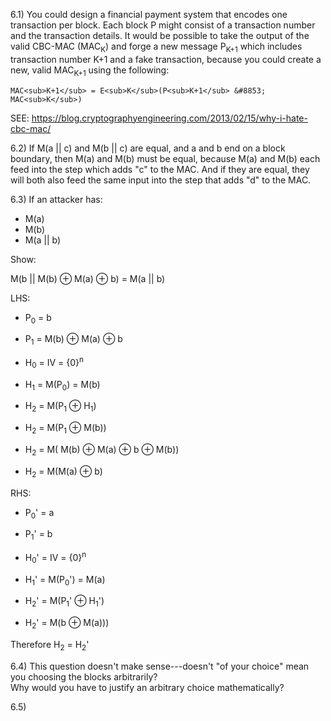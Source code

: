 6.1) You could design a financial payment system that encodes one transaction per block.
Each block P might consist of a transaction number and the transaction details.
It would be possible to take the output of the valid CBC-MAC (MAC<sub>K</sub>) and forge a new 
message P<sub>K+1</sub> which includes transaction number K+1 and a fake transaction, 
because you could create a new, valid MAC<sub>K+1</sub> using the following:

    MAC<sub>K+1</sub> = E<sub>K</sub>(P<sub>K+1</sub> &#8853; MAC<sub>K</sub>)

SEE: https://blog.cryptographyengineering.com/2013/02/15/why-i-hate-cbc-mac/
    
6.2) If M(a || c) and M(b || c) are equal, and a and b end on a block boundary, then 
M(a) and M(b) must be equal, because M(a) and M(b) each feed into the step which adds "c" to
the MAC.  And if they are equal, they will both also feed the same input into the step
that adds "d" to the MAC.

6.3) If an attacker has:

- M(a)
- M(b)
- M(a || b)

Show:

M(b || M(b) &#8853; M(a) &#8853; b) = M(a || b)

LHS:

- P<sub>0</sub> = b
- P<sub>1</sub> = M(b) &#8853; M(a) &#8853; b


- H<sub>0</sub> = IV = {0}<sup>n</sup>
- H<sub>1</sub> = M(P<sub>0</sub>) = M(b)  
- H<sub>2</sub> = M(P<sub>1</sub> &#8853; H<sub>1</sub>)
- H<sub>2</sub> = M(P<sub>1</sub> &#8853; M(b))
- H<sub>2</sub> = M( M(b) &#8853; M(a) &#8853; b &#8853; M(b))
- H<sub>2</sub> = M(M(a) &#8853; b)

RHS: 

- P<sub>0</sub>' = a
- P<sub>1</suB>' = b

- H<sub>0</sub>' = IV = {0}<sup>n</sup>
- H<sub>1</sub>' = M(P<sub>0</sub>') = M(a)  
- H<sub>2</sub>' = M(P<sub>1</sub>' &#8853; H<sub>1</sub>')
- H<sub>2</sub>' = M(b &#8853; M(a)))

Therefore H<sub>2</sub> = H<sub>2</sub>'

6.4) This question doesn't make sense---doesn't "of your choice" mean you choosing the blocks arbitrarily?  
Why would you have to justify an arbitrary choice mathematically?

6.5) 